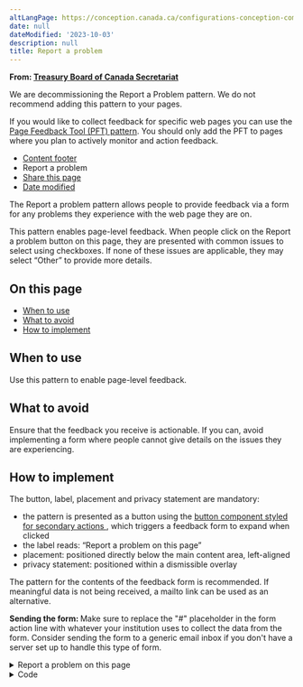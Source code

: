 ```yaml
---
altLangPage: https://conception.canada.ca/configurations-conception-communes/signaler-probleme.html
date: null
dateModified: '2023-10-03'
description: null
title: Report a problem
---
```



<div>
 <p class="gc-byline">
  <strong>
   From:
   <a href="https://www.canada.ca/en/treasury-board-secretariat.html">
    Treasury Board of Canada Secretariat
   </a>
  </strong>
  <section class="alert alert-warning">
  <p>We are decommissioning the Report a Problem pattern. We do not recommend adding this pattern to your pages.</p>
<p>If you would like to collect feedback for specific web pages you can use the <a href="https://design.canada.ca/common-design-patterns/page-feedback.html">Page Feedback Tool (PFT) pattern</a>. You should only add the PFT to pages where you plan to actively monitor and action feedback.</p>
</section>

  <div class="gc-stp-stp">
   <div class="row">
    <ul class="toc lst-spcd col-md-12">
     <li class="col-md-4 col-sm-6">
      <a class="list-group-item" href="site-footer-content.html">
       Content
						footer
      </a>
     </li>
     <li class="col-md-4 col-sm-6">
      <a class="list-group-item active">
       Report a problem
      </a>
     </li>
     <li class="col-md-4 col-sm-6">
      <a class="list-group-item" href="share-page.html">
       Share this page
      </a>
     </li>
     <li class="col-md-4 col-sm-6">
      <a class="list-group-item" href="date-modified.html">
       Date modified
      </a>
     </li>
    </ul>
   </div>
  </div>
  <p>
   The Report a problem pattern allows people to provide feedback via a form for any problems they experience with the
			web page they are on.
  </p>
  <p>
   This pattern enables page-level feedback. When people click on the Report a problem button on this page, they are
			presented with common issues to select using checkboxes. If none of these issues are applicable, they may select
			“Other” to provide more details.
  </p>
  <section>
   <h2>
    On this page
   </h2>
   <ul>
    <li>
     <a href="#when">
      When to use
     </a>
    </li>
    <li>
     <a href="#avoid">
      What to avoid
     </a>
    </li>
    <li>
     <a href="#how">
      How to implement
     </a>
    </li>
   </ul>
  </section>
  <section>
   <h2 id="when">
    When to use
   </h2>
   <p>
    Use this pattern to enable page-level feedback.
   </p>
  </section>
  <section>
   <h2 id="avoid">
    What to avoid
   </h2>
   <p>
    Ensure that the feedback you receive is actionable. If you can, avoid implementing a form where people cannot
				give details on the issues they are experiencing.
   </p>
  </section>
  <section>
   <h2 id="how">
    How to implement
   </h2>
   <p>
    The button, label, placement and privacy statement are mandatory:
   </p>
   <ul>
    <li>
     the pattern is presented as a button using the
     <a href="./buttons.html">
      button component styled for secondary
						actions
     </a>
     , which triggers a feedback form to expand when clicked
    </li>
    <li>
     the label reads: “Report a problem on this page”
    </li>
    <li>
     placement: positioned directly below the main content area, left-aligned
    </li>
    <li>
     privacy statement: positioned within a dismissible overlay
    </li>
   </ul>
   <p>
    The pattern for the contents of the feedback form is recommended. If meaningful data is not being received, a
				mailto link can be used as an alternative.
   </p>
   <p>
    <b>
     Sending the form:
    </b>
    Make sure to replace the "#" placeholder in the form action line with whatever your
				institution uses to collect the data from the form. Consider sending the form to a generic email inbox if you
				don't have a server set up to handle this type of form.
   </p>
   <div class="pattern-demo mrgn-bttm-md">
    <div class="row">
     <div class="col-sm-6 col-md-5 col-lg-4">
      <details class="brdr-0">
       <summary class="btn btn-default text-center">
        Report a problem on this page
       </summary>
       <div class="well row">
        <div class="gc-rprt-prblm">
         <div class="gc-rprt-prblm-tggl">
          <form action="#" id="gc-rprt-prblm-form" method="post">
           <fieldset>
            <legend>
             <span class="field-name">
              Please select all that apply:
             </span>
            </legend>
            <div class="checkbox">
             <label for="problem1-demo">
              <input data-reveal="#broken" id="problem1-demo" name="problem" type="checkbox" value="Something is broken"/>
              Something is broken
             </label>
            </div>
            <div class="form-group hide" id="broken">
             <label for="problem1-demo-detail">
              Provide more details (optional):
             </label>
             <input class="form-control full-width" id="problem1-demo-detail" type="text"/>
            </div>
            <div class="checkbox">
             <label for="problem2-demo">
              <input data-reveal="#spelling" id="problem2-demo" name="problem" type="checkbox" value="It has spelling or grammar mistakes"/>
              It has spelling or grammar
														mistakes
             </label>
            </div>
            <div class="form-group hide" id="spelling">
             <label for="problem2-demo-detail">
              Provide more details (optional):
             </label>
             <input class="form-control full-width" id="problem2-demo-detail" type="text"/>
            </div>
            <div class="checkbox">
             <label for="problem3-demo">
              <input data-reveal="#wrong" id="problem3-demo" name="problem" type="checkbox" value="The information is wrong"/>
              The information is wrong
             </label>
            </div>
            <div class="form-group hide" id="wrong">
             <label for="problem3-demo-detail">
              Provide more details (optional):
             </label>
             <input class="form-control full-width" id="problem3-demo-detail" type="text"/>
            </div>
            <div class="checkbox">
             <label for="problem4-demo">
              <input data-reveal="#outdated" id="problem4-demo" name="problem" type="checkbox" value="The information is outdated"/>
              The information is outdated
             </label>
            </div>
            <div class="form-group hide" id="outdated">
             <label for="problem4-demo-detail">
              Provide more details (optional):
             </label>
             <input class="form-control full-width" id="problem4-demo-detail" type="text"/>
            </div>
            <div class="checkbox">
             <label for="problem5-demo">
              <input data-reveal="#find" id="problem5-demo" name="problem" type="checkbox" value="I can’t find what I’m looking for"/>
              I can’t find what I’m looking
														for
             </label>
            </div>
            <div class="form-group hide" id="find">
             <label for="problem5-demo-detail">
              Describe what you’re looking for (optional):
             </label>
             <input class="form-control full-width" id="problem5-demo-detail" type="text"/>
            </div>
            <div class="checkbox">
             <label for="problem6-demo">
              <input data-reveal="#confusing" id="problem6-demo" name="problem" type="checkbox" value="Other"/>
              Other
             </label>
            </div>
            <div class="form-group hide" id="confusing">
             <label for="problem6-demo-detail">
              Provide more details (optional):
             </label>
             <input class="form-control full-width" id="problem6-demo-detail" type="text"/>
            </div>
           </fieldset>
           <p>
            <a class="wb-lbx" href="#privacy-statement">
             Privacy statement
            </a>
           </p>
           <section class="mfp-hide modal-dialog modal-content overlay-def" id="privacy-statement">
            <header class="modal-header">
             <h2 class="modal-title">
              Privacy statement
             </h2>
            </header>
            <div class="modal-body">
             <p>
              Lorem ipsum dolor sit amet, consectetur adipiscing elit, sed do eiusmod tempor incididunt ut
														labore et dolore magna aliqua. Turp is egestas maecenas pharetra convallis posuere morbi leo
														urna.
             </p>
            </div>
           </section>
           <button class="btn btn-primary wb-toggle" data-toggle='{"stateOff": "hide", "stateOn": "show", "selector": ".gc-rprt-prblm-tggl"}' type="submit">
            Submit
           </button>
          </form>
         </div>
         <div class="gc-rprt-prblm-thnk gc-rprt-prblm-tggl hide">
          <h3>
           Thank you for your help!
          </h3>
          <p>
           You will not receive a reply. For enquiries, please
           <a href="https://www.canada.ca/en/contact.html">
            contact us
           </a>
           .
          </p>
         </div>
        </div>
       </div>
      </details>
     </div>
    </div>
   </div>
   <details>
    <summary>
     Code
    </summary>
    <pre class="prettyprint"><code>&lt;div class="row"&gt;
	 &lt;div class="col-sm-6 col-md-5 col-lg-4"&gt;
	  &lt;details class="brdr-0" open=""&gt;
	   &lt;summary class="btn btn-default text-center"&gt;Report a problem on this page&lt;/summary&gt;
	   &lt;div class="well row"&gt;
	    &lt;div class="gc-rprt-prblm"&gt;
	     &lt;div class="gc-rprt-prblm-tggl" id="wb-auto-7"&gt;
	      &lt;form action="#"&gt;
	       &lt;fieldset&gt;
	        &lt;legend&gt;&lt;span class="field-name"&gt;Please select all that apply: &lt;/span&gt;&lt;/legend&gt;
	        &lt;div class="checkbox"&gt;
	         &lt;label for="problem1"&gt;&lt;input type="checkbox" data-reveal="#broken" name="problem" value="Something is broken" id="problem1"&gt;Something is broken&lt;/label&gt;
	        &lt;/div&gt;
	        &lt;div class="form-group hide" id="broken"&gt;
	         &lt;label for="problem1-detail"&gt;Provide more details (optional):&lt;/label&gt;
	         &lt;input type="text" class="form-control full-width" id="problem1-detail"&gt;
	        &lt;/div&gt;
	        &lt;div class="checkbox"&gt;
	         &lt;label for="problem2"&gt;&lt;input type="checkbox" data-reveal="#spelling" name="problem" value="It has spelling or grammar mistakes" id="problem2"&gt;It has spelling or grammar mistakes&lt;/label&gt;
	        &lt;/div&gt;
	        &lt;div class="form-group hide" id="spelling"&gt;
	         &lt;label for="problem2-detail"&gt;Provide more details (optional):&lt;/label&gt;
	         &lt;input type="text" class="form-control full-width" id="problem2-detail"&gt;
	        &lt;/div&gt;
	        &lt;div class="checkbox"&gt;
	         &lt;label for="problem3"&gt;&lt;input type="checkbox" data-reveal="#wrong" name="problem" value="The information is wrong" id="problem3"&gt;The information is wrong&lt;/label&gt;
	        &lt;/div&gt;
	        &lt;div class="form-group hide" id="wrong"&gt;
	         &lt;label for="problem3-detail"&gt;Provide more details (optional):&lt;/label&gt;
	         &lt;input type="text" class="form-control full-width" id="problem3-detail"&gt;
	        &lt;/div&gt;
	        &lt;div class="checkbox"&gt;
	         &lt;label for="problem4"&gt;&lt;input type="checkbox" data-reveal="#outdated" name="problem" value="The information is outdated" id="problem4"&gt;The information is outdated&lt;/label&gt;
	        &lt;/div&gt;
	        &lt;div class="form-group hide" id="outdated"&gt;
	         &lt;label for="problem4-detail"&gt;Provide more details (optional):&lt;/label&gt;
	         &lt;input type="text" class="form-control full-width" id="problem4-detail"&gt;
	        &lt;/div&gt;
	        &lt;div class="checkbox"&gt;
	         &lt;label for="problem5"&gt;&lt;input type="checkbox" data-reveal="#find" name="problem" value="I can’t find what I’m looking for" id="problem5"&gt;I can’t find what I’m looking for&lt;/label&gt;
	        &lt;/div&gt;
	        &lt;div class="form-group hide" id="find"&gt;
	         &lt;label for="problem5-detail"&gt;Describe what you’re looking for (optional):&lt;/label&gt;
	         &lt;input type="text" class="form-control full-width" id="problem5-detail"&gt;
	        &lt;/div&gt;
	        &lt;div class="checkbox"&gt;
	         &lt;label for="problem6"&gt;&lt;input type="checkbox" data-reveal="#confusing" name="problem" value="Other" id="problem6"&gt;Other&lt;/label&gt;
	        &lt;/div&gt;
	        &lt;div class="form-group hide" id="confusing"&gt;
	         &lt;label for="problem6-detail"&gt;Provide more details (optional):&lt;/label&gt;
	         &lt;input type="text" class="form-control full-width" id="problem6-detail"&gt;
	        &lt;/div&gt;
	       &lt;/fieldset&gt;
	       &lt;button type="submit" class="btn btn-primary wb-toggle wb-init wb-toggle-inited" data-toggle="{&amp;quot;stateOff&amp;quot;: &amp;quot;hide&amp;quot;, &amp;quot;stateOn&amp;quot;: &amp;quot;show&amp;quot;, &amp;quot;selector&amp;quot;: &amp;quot;.gc-rprt-prblm-tggl&amp;quot;}" aria-controls="wb-auto-7 wb-auto-8"&gt;Submit&lt;/button&gt;
	      &lt;/form&gt;
	     &lt;/div&gt;
	     &lt;div class="gc-rprt-prblm-thnk gc-rprt-prblm-tggl hide" id="wb-auto-8"&gt;
	      &lt;h3&gt;Thank you for your help!&lt;/h3&gt;
	      &lt;p&gt;You will not receive a reply. For enquiries, please &lt;a href="https://www.canada.ca/en/contact.html"&gt;contact us&lt;/a&gt;.&lt;/p&gt;
	     &lt;/div&gt;
	    &lt;/div&gt;
	   &lt;/div&gt;
	  &lt;/details&gt;
	 &lt;/div&gt;
	&lt;/div&gt;</code></pre>
   </details>
  </section>

 </p>
</div>





